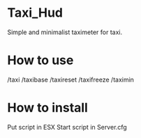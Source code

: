 # Taxi_Hud
Simple and minimalist taximeter for taxi.

# How to use
/taxi
/taxibase
/taxireset
/taxifreeze
/taximin

# How to install

Put script in ESX
Start script in Server.cfg
